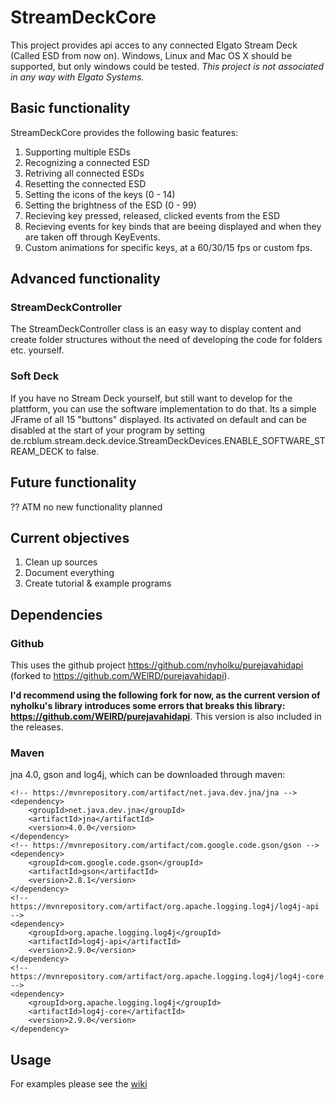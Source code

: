 # StreamDeckCore
This project provides api acces to any connected Elgato Stream Deck (Called ESD from now on). Windows, Linux and Mac OS X should be supported, but only windows could be tested. _This project is not associated in any way with Elgato Systems._

## Basic functionality
StreamDeckCore provides the following basic features:
1. Supporting multiple ESDs
2. Recognizing a connected ESD
3. Retriving all connected ESDs
4. Resetting the connected ESD
5. Setting the icons of the keys (0 - 14)
6. Setting the brightness of the ESD (0 - 99)
7. Recieving key pressed, released, clicked events from the ESD
8. Recieving events for key binds that are beeing displayed and when they are taken off through KeyEvents.
9. Custom animations for specific keys, at a 60/30/15 fps or custom fps.

## Advanced functionality
### StreamDeckController
The StreamDeckController class is an easy way to display content and create folder structures without the need of developing the code for folders etc. yourself.

### Soft Deck
If you have no Stream Deck yourself, but still want to develop for the plattform, you can use the software implementation to do that. Its a simple JFrame of all 15 "buttons" displayed. Its activated on default and can be disabled at the start of your program by setting de.rcblum.stream.deck.device.StreamDeckDevices.ENABLE_SOFTWARE_STREAM_DECK to false.

## Future functionality
?? ATM no new functionality planned

## Current objectives
1. Clean up sources
2. Document everything
3. Create tutorial & example programs

## Dependencies
### Github
This uses the github project https://github.com/nyholku/purejavahidapi (forked to https://github.com/WElRD/purejavahidapi).

__I'd recommend using the following fork for now, as the current version of nyholku's library introduces some errors that breaks this library: https://github.com/WElRD/purejavahidapi__. This version is also included in the releases.

### Maven
jna 4.0, gson and log4j, which can be downloaded through maven:

    <!-- https://mvnrepository.com/artifact/net.java.dev.jna/jna -->
    <dependency>
        <groupId>net.java.dev.jna</groupId>
        <artifactId>jna</artifactId>
        <version>4.0.0</version>
    </dependency>
    <!-- https://mvnrepository.com/artifact/com.google.code.gson/gson -->
	<dependency>
	    <groupId>com.google.code.gson</groupId>
	    <artifactId>gson</artifactId>
	    <version>2.8.1</version>
	</dependency>
	<!-- https://mvnrepository.com/artifact/org.apache.logging.log4j/log4j-api -->
	<dependency>
		<groupId>org.apache.logging.log4j</groupId>
		<artifactId>log4j-api</artifactId>
		<version>2.9.0</version>
	</dependency>
	<!-- https://mvnrepository.com/artifact/org.apache.logging.log4j/log4j-core -->
	<dependency>
		<groupId>org.apache.logging.log4j</groupId>
		<artifactId>log4j-core</artifactId>
		<version>2.9.0</version>
	</dependency>
	
    

## Usage
For examples please see the [wiki](https://github.com/WElRD/StreamDeckCore/wiki)


